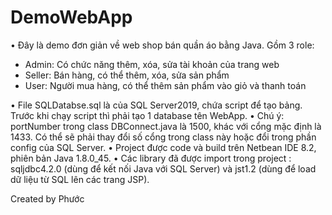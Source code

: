 ﻿# DemoWebApp

• Đây là demo đơn giản về web shop bán quần áo bằng Java. Gồm 3 role: 
- Admin: Có chức năng thêm, xóa, sửa tài khoản của trang web
- Seller: Bán hàng, có thể thêm, xóa, sửa sản phẩm
- User: Người mua hàng, có thể thêm sản phẩm vào giỏ và thanh toán

• File SQLDatabse.sql là của SQL Server2019, chứa script để tạo bảng. Trước khi chạy script thì phải tạo 1 database tên WebApp.
• Chú ý: portNumber trong class DBConnect.java là 1500, khác với cổng mặc định là 1433. Có thể sẽ phải thay đổi số cổng trong class này hoặc đổi trong phần config của SQL Server.
• Project được code và build trên Netbean IDE 8.2, phiên bản Java 1.8.0_45.
• Các library đã được import trong project : sqljdbc4.2.0 (dùng để kết nối Java với SQL Server) và jst1.2 (dùng để load dữ liệu từ SQL lên các trang JSP).


Created by Phước
